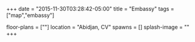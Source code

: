 +++
date = "2015-11-30T03:28:42-05:00"
title = "Embassy"
tags = ["map","embassy"]

floor-plans = [""]
location = "Abidjan, CV"
spawns = []
splash-image = ""
+++
